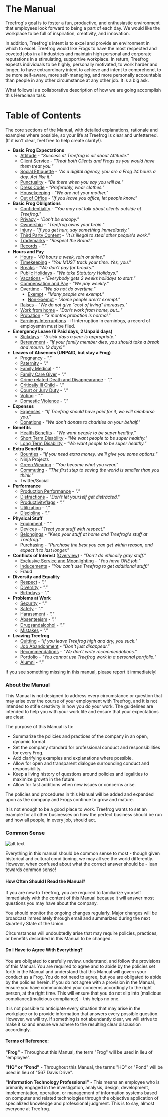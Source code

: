 # The Manual

Treefrog's goal is to foster a fun, productive, and enthusiastic environment that employees look forward to being a part of each day. We would like the workplace to be full of inspiration, creativity, and innovation.

In addition, Treefrog's intent is to excel and provide an environment in which to excel. Treefrog would like Frogs to have the most respected and coveted jobs in all industries and maintain high personal and corporate reputations in a stimulating, supportive workplace. In return, Treefrog expects individuals to be highly, personally motivated, to work harder and longer, to have extraordinary intent to achieve and intent to comprehend, to be more self-aware, more self-managing, and more personally accountable than people in any other circumstance at any other job. It is a big ask.

What follows is a collaborative description of how we are going accomplish this Heraclean task.

# Table of Contents

The core sections of the Manual, with detailed explanations, rationale and examples where possible, so your life at Treefrog is clear and unfetterred. (If it isn't clear, feel free to help create clarity!).

* **Basic Frog Expectations**
	* [Attitude](attitude.md) - *"Success at Treefrog is all about Attitude."*
	* [Client Service](clientservice.md) - *"Treat both Clients and Frogs as you would have them treat you."*
	* [Social Ettiquette](social.md) - *"As a digital agency, you are a Frog 24 hours a day. Act like it."*
	* [Punctuality](Punctuality.md) - *"Be there when you say you will be."*
	* [Dress Code](dress.md) - *"Preferably, wear clothes."*
	* [Housekeeping](housekeeping.md) - *"We are not your mother."*
	* [Out of Office](outofoffice.md) - *"If you leave you office, let people know."*
* **Basic Frog Obligations**
	* [Confidentiality](confidentiality.md) - *"You may not talk about clients outside of Treefrog."*
	* [Privacy](privacy.md) - *"Don't be snoopy."*
	* [Ownership](ownership.md) - *"Treefrog owns your brain."*
	* [Injury](injury.md) - *"If you get hurt, say something immediately."*
	* [Third Party Content](thirdpartycontent.md) - *"It is illegal to steal other people's work."*
	* [Trademarks](trademarks.md) - *"Respect the Brand."*
	* [Records](records.md) - *"."*
* **Hours and Pay**
	* [Hours](hours.md) - *"40 hours a week, rain or shine."*
	* [Timekeeping](timekeeping.md) - *"You MUST track your time. Yes, you."*
	* [Breaks](breaks.md) - *"We don't pay for breaks."*
	* [Public Holidays](holidays.md) - *"We take Statutory Holidays."*
	* [Vacations](vacations.md) - *"Everybody gets 2 weeks holidays to start."*
	* [Compensation and Pay](Compensation.md) - *"We pay weekly."*
	* [Overtime](overtime.md) - *"We do not do overtime."*
		* [Exempt](Exempted.md) - *"Many people are exempt."*
		* [Non-Exempt](Exempted.md) - *"Some people aren't exempt."*
	* [Raises](raises.md) - *"We do not give "cost of living" increases."*
	* [Work from home](workfromhome.md) - *"Don't work from home, but..."*
	* [Probation](probation.md) - *"3 months probation is normal."*
	* [Earnings Interruptions]() - if interruption in earninbgs, a record of employemtn must be filed.
* **Emergency Leave (8 Paid days, 2 Unpaid days)**
	* [Sickdays](sickdays.md) - *"5 sick days a year is appropriate."*
	* [Bereavment](emergencyleave.md) - *"If your family member dies, you should take a break and mourn. (3 days)"*
* **Leaves of Absences (UNPAID, but stay a Frog)**
	* [Pregnancy](sickdays.md) - *"."*
	* [Paternity](sickdays.md) - *"."*
	* [Family Medical](sickdays.md) - *"."*
	* [Family Care Giver](sickdays.md) - *"."*
	* [Crime related Death and Disappearance](sickdays.md) - *"."*
	* [Critically Ill Child](sickdays.md) - *"."*
	* [Court or Jury Duty](sickdays.md) - *"."*
	* [Voting](sickdays.md) - *"."*
	* [Domestic Violence](sickdays.md) - *"."*
* **Expenses**
	* [Expenses](expenses.md) - *"If Treefrog should have paid for it, we will reimburse you."*
	* [Donations](Donations.md) - *"We don't donate to charities on your behalf."*
* **Benefits**
	* [Health Benefits](benefits.md) - *"We want people to be super healthy."*
	* [Short Term Disability](std.md) - *"We want people to be super healthy."*
	* [Long Term Disability](ltd.md) - *"We want people to be super healthy."*
* **Extra Benefits**
	* [Bounties](bounties.md) - *"If you need extra money, we'll give you some options."*
	* Ninja Projects
	* [Green Wearing](greenwearing.md) - *"You become what you wear."*
	* [Commuting](commuting.md) - *"The first step to saving the world is smaller than you think."*
	* Twitter/Social
* **Performance**
	* [Production Performance](productionperformance.md) - *"."*
	* [Distractions](distractions.md) - *"Don't let yourself get distracted."*
	* [Productivityflags](productivityflags.md) - *"."*
	* [Utilization](Utilization.md) - *"."*
	* [Discipline](discipline.md) - *"."*
* **Physical Stuff**
	* [Equipment](equipment.md) - *"."*
	* [Devices](devices.md) - *"Treat your stuff with respect."*
	* [Belongings](belongings.md) - *"Keep your stuff at home and Treefrog's stuff at Treefrog."*
	* [Purchasing](purchasing.md) - *"Purchase the best you can get within reason, and expect it to last longer."*
* **Conflicts of Interest** ([Overview](conflictofinterest.md)) - *"Don't do ethically gray stuff."*
	* [Exclusive Service and Moonlighting](exclusiveservice.md) - *"You have ONE job."*
	* [Inducements](Inducements.md) - *"You can't use Treefrog to get additional stuff."*
	* Fraud
* **Diversity and Equality**
	* [Respect](respect.md) - *"."*
	* [Diversity](diversity.md) - *"."*
	* [Birthdays](birthdays.md) - *"."*
* **Problems at Work**
	* [Security](security.md) - *"."*
	* [Safety](safety.md) - *"."*
	* [Harassment](harassment.md) - *"."*
	* [Absenteeism](absenteeism.md) - *"."*
	* [Drugsandalcohol](drugsandalcohol.md) - *"."*
	* [Mistakes](mistakes.md) - *"."*
* **Leaving Treefrog**
	* [Quitting](Quitting.md) - *"If you leave Treefrog high and dry, you suck."*
	* [Job Abandonment](Abandonment.md) - *"Don't just disappear."*
	* [Recommendations](Recommendations.md) - *"We don't write recommendations."*
	* [Portfolio](portfolio.md) - *"You cannot use Treefrog work in a personal portfolio."*
	* [Alumni](Alumni.md) - *"."*

If you see something missing in this manual, please report it immediately!

### About the Manual

This Manual is not designed to address every circumstance or question that may arise over the course of your employment with Treefrog, and it is not intended to stifle creativity in how you do your work. The guidelines are intended to help you with your work life and ensure that your expectations are clear.

The purpose of this Manual is to:

- Summarize the policies and practices of the company in an open, dynamic format.
- Set the company standard for professional conduct and responsibilities for every Frog.
- Add clarifying examples and explanations where possible.
- Allow for open and transparent dialogue surrounding conduct and responsibility.
- Keep a living history of questions around policies and legalities to maximize growth in the future.
- Allow for fast additions when new issues or concerns arise.

The policies and procedures in this Manual will be added and expanded upon as the company and Frogs continue to grow and mature.

It is not enough to be a good place to work. Treefrog wants to set an example for all other businesses on how the perfect business should be run and how all people, in every job, should act.

### Common Sense

![alt text](images/common-sense-superpower.jpg "Deadpool Common Sense")

Everything in this manual should be common sense to most - though given historical and cultural conditioning, we may all see the world differently. However, when confused about what the correct answer should be - lean towards common sense!

#### How Often Should I Read the Manual?

If you are new to Treefrog, you are required to familiarize yourself immediately with the content of this Manual because it will answer most questions you may have about the company.

You should monitor the ongoing changes regularly. Major changes will be broadcast immediately through email and summarized during the next Quarterly State of the Union.

Circumstances will undoubtedly arise that may require policies, practices, or benefits described in this Manual to be changed.

#### Do I Have to Agree With Everything?

You are obligated to carefully review, understand, and follow the provisions of this Manual. You are required to agree and to abide by the policies set forth in the Manual and understand that this Manual will govern your conduct as a Frog. You do not need to agree, but you are obligated to abide by the policies herein. If you do not agree with a provision in the Manual, ensure you have communicated your concerns accordingly to the right person, at the right time. This will ensure that you do not slip into [malicious compliance](malicious compliance) - this helps no one.

It is not possible to anticipate every situation that may arise in the workplace or to provide information that answers every possible question. However, we will try. If something is not abundantly clear, we will strive to make it so and ensure we adhere to the resulting clear discussion accordingly.

#### Terms of Reference:

**"Frog"** - Throughout this Manual, the term "Frog" will be used in lieu of "employee".

**"HQ" or "Pond"** - Throughout this Manual, the terms "HQ" or "Pond" will be used in lieu of "567 Davis Drive".

**"Information Technology Professional"** - This means an employee who is primarily engaged in the investigation, analysis, design, development, implementation, operation, or management of information systems based on computer and related technologies through the objective application of specialized knowledge and professional judgment. This is to say, almost everyone at Treefrog.


